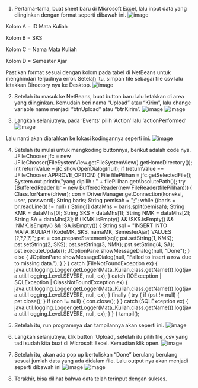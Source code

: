 1. Pertama-tama, buat sheet baru di Microsoft Excel, lalu input data yang diinginkan
dengan format seperti dibawah ini.
![image](https://github.com/user-attachments/assets/2e52cf75-43b2-4ac9-997d-f0d9c61f81f9)


Kolom A = ID Mata Kuliah

Kolom B = SKS

Kolom C = Nama Mata Kuliah

Kolom D = Semester Ajar

Pastikan format sesuai dengan kolom pada tabel di NetBeans untuk menghindari
terjadinya error. Setelah itu, simpan file sebagai file csv lalu letakkan Directory nya
ke Desktop.
![image](https://github.com/user-attachments/assets/3932bad4-f93a-4b91-9028-a6deffee209f)


2. Setelah itu masuk ke NetBeans, buat button baru lalu letakkan di area yang
diinginkan. Kemudain beri nama “Upload” atau “Kirim”, lalu change variable name
menjadi “btnUpload” atau “btnKirim”.
![image](https://github.com/user-attachments/assets/5de9b2b8-0096-4ec7-860e-ace2a7e31673)
![image](https://github.com/user-attachments/assets/e1338018-8865-4877-8445-4759b362dd97)



3. Langkah selanjutnya, pada ‘Events’ pilih ‘Action’ lalu ‘actionPerformed’
![image](https://github.com/user-attachments/assets/23c58c55-0549-4eb5-ae0e-b92343ea5e5a)

   
Lalu nanti akan diarahkan ke lokasi kodingannya seperti ini.
![image](https://github.com/user-attachments/assets/2bc3113b-2a3a-4f7c-b9d4-fcee91736942)


4. Setelah itu mulai untuk mengkoding buttonnya, berikut adalah code nya.
JFileChooser jfc = new
JFileChooser(FileSystemView.getFileSystemView().getHomeDirectory());
 int returnValue = jfc.showOpenDialog(null);
 if (returnValue == JFileChooser.APPROVE_OPTION) {
 File filePilihan = jfc.getSelectedFile();
 System.out.println("yang dipilih : " + filePilihan.getAbsolutePath());
 try (BufferedReader br = new BufferedReader(new
FileReader(filePilihan))) {
 Class.forName(driver);
 con = DriverManager.getConnection(koneksi, user, password);
 String baris;
 String pemisah = ";";
 while ((baris = br.readLine()) != null) {
 String[] dataMhs = baris.split(pemisah);
 String KMK = dataMhs[0];
 String SKS = dataMhs[1];
 String NMK = dataMhs[2];
 String SA = dataMhs[3];
 if (!KMK.isEmpty() && !SKS.isEmpty() && !NMK.isEmpty() &&
!SA.isEmpty()) {
 String sql = "INSERT INTO MATA_KULIAH (KodeMK, SKS,
namaMK, SemesterAjar) VALUES (?,?,?,?)";
 pst = con.prepareStatement(sql);
 pst.setString(1, KMK);
 pst.setString(2, SKS);
 pst.setString(3, NMK);
 pst.setString(4, SA);
 pst.executeUpdate();
 JOptionPane.showMessageDialog(null, "Done");
 } else {
 JOptionPane.showMessageDialog(null, "Failed to insert a row due
to missing data.");
 }
 }
 } catch (FileNotFoundException ex) {
java.util.logging.Logger.getLogger(Mata_Kuliah.class.getName()).log(java.util.l
ogging.Level.SEVERE, null, ex);
 } catch (IOException | SQLException | ClassNotFoundException ex) {
java.util.logging.Logger.getLogger(Mata_Kuliah.class.getName()).log(java.util.l
ogging.Level.SEVERE, null, ex);
 } finally {
 try {
 if (pst != null) {
 pst.close();
 }
 if (con != null) {
 con.close();
 }
 } catch (SQLException ex) {
java.util.logging.Logger.getLogger(Mata_Kuliah.class.getName()).log(java.util.l
ogging.Level.SEVERE, null, ex);
 }
 }
 }
 tampil();


5. Setelah itu, run programnya dan tampilannya akan seperti ini.
![image](https://github.com/user-attachments/assets/ec03f256-8556-4762-9114-e588fd5ef9d6)

   
6. Langkah selanjutnya, klik button ‘Upload’, setelah itu pilih file .csv yang tadi sudah
kita buat di Microsoft Excel. Kemudian klik open.
![image](https://github.com/user-attachments/assets/1fcb54f7-947d-4f09-802c-f1437aea8a02)


7. Setelah itu, akan ada pop up bertuliskan “Done” berulang berulang sesuai jumlah data
yang ada didalam file. Lalu output nya akan menjadi seperti dibawah ini
![image](https://github.com/user-attachments/assets/275c24f5-68d0-4562-aac1-27a94d2c524e)
![image](https://github.com/user-attachments/assets/abffd8df-6d40-40f7-8cdc-b195f5f9eacc)


8. Terakhir, bisa dilihat bahwa data telah terinput dengan sukses.
   
